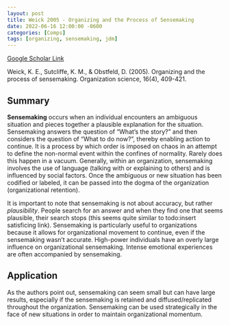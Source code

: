 ```yaml
---
layout: post
title: Weick 2005 - Organizing and the Process of Sensemaking
date: 2022-06-16 12:00:00 -0600
categories: [Comps]
tags: [organizing, sensemaking, jdm]
---
```

[Google Scholar Link](https://scholar.google.com/scholar?hl=en&as_sdt=0%2C45&q=organizing+and+the+process+of+sensemaking&btnG=&oq=organizing+and+the+)

Weick, K. E., Sutcliffe, K. M., & Obstfeld, D. (2005). Organizing and the process of sensemaking. Organization science, 16(4), 409-421.

## Summary
**Sensemaking** occurs when an individual encounters an ambiguous situation and pieces together a plausible explanation for the situation.  Sensemaking answers the question of “What’s the story?” and then considers the question of “What to do now?”, thereby enabling action to continue.  It is a process by which order is imposed on chaos in an attempt to define the non-normal event within the confines of normality.  Rarely does this happen in a vacuum.  Generally, within an organization, sensemaking involves the use of language (talking with or explaining to others) and is influenced by social factors.  Once the ambiguous or new situation has been codified or labeled, it can be passed into the dogma of the organization (organizational retention).

It is important to note that sensemaking is not about accuracy, but rather _plausibility_.  People search for an answer and when they find one that seems plausible, their search stops (this seems quite similar to todo:insert satisficing link).  Sensemaking is particularly useful to organizations because it allows for organizational movement to continue, even if the sensemaking wasn’t accurate.  High-power individuals have an overly large influence on organizational sensemaking.  Intense emotional experiences are often accompanied by sensemaking.

## Application
As the authors point out, sensemaking can seem small but can have large results, especially if the sensemaking is retained and diffused/replicated throughout the organization.  Sensemaking can be used strategically in the face of new situations in order to maintain organizational momentum.